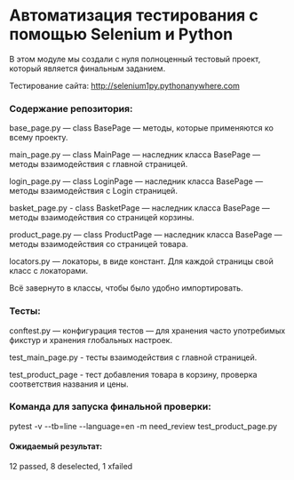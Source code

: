 # Автоматизация тестирования с помощью Selenium и Python
В этом модуле мы создали с нуля полноценный тестовый проект, который является финальным заданием. 

Тестирование сайта: http://selenium1py.pythonanywhere.com

### Содержание репозитория:

base_page.py — class BasePage — методы, которые применяются ко всему проекту.

main_page.py — class MainPage — наследник класса BasePage — методы взаимодействия с главной страницей. 

login_page.py — class LoginPage — наследник класса BasePage — методы взаимодействия с Login страницей.

basket_page.py - class BasketPage  — наследник класса BasePage — методы взаимодействия со страницей корзины.

product_page.py — class ProductPage — наследник класса BasePage — методы взаимодействия со страницей товара.

locators.py — локаторы, в виде констант. Для каждой страницы свой класс с локаторами.

Всё завернуто в классы, чтобы было удобно импортировать.

### Тесты:

conftest.py — конфигурация тестов — для хранения часто употребимых фикстур и хранения глобальных настроек.

test_main_page.py - тесты взаимодействия с главной страницей.

test_product_page - тест добавления товара в корзину, проверка соответствия названия и цены.


### Команда для запуска финальной проверки:
pytest -v --tb=line --language=en -m need_review test_product_page.py

#### Ожидаемый результат:
12 passed, 8 deselected, 1 xfailed
